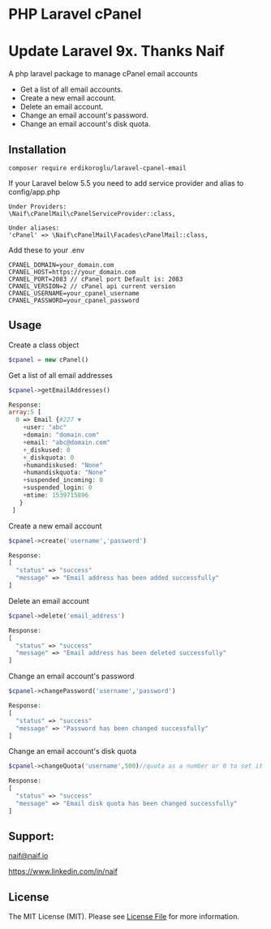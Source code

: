 # PHP Laravel cPanel
# Update Laravel 9x. Thanks Naif
A php laravel package to manage cPanel email accounts

- Get a list of all email accounts.
- Create a new email account.
- Delete an email account.
- Change an email account's password.
- Change an email account's disk quota.

## Installation
```
composer require erdikoroglu/laravel-cpanel-email

```

If your Laravel below 5.5 you need to add service provider and alias to config/app.php
```
Under Providers:
\Naif\cPanelMail\cPanelServiceProvider::class,

Under aliases:
'cPanel' => \Naif\cPanelMail\Facades\cPanelMail::class,
```

Add these to your .env
```
CPANEL_DOMAIN=your_domain.com
CPANEL_HOST=https://your_domain.com
CPANEL_PORT=2083 // cPanel port Default is: 2083
CPANEL_VERSION=2 // cPanel api current version
CPANEL_USERNAME=your_cpanel_username
CPANEL_PASSWORD=your_cpanel_password
```
## Usage

Create a class object
```php
$cpanel = new cPanel()
```

Get a list of all email addresses
```php
$cpanel->getEmailAddresses()

Response:
array:5 [
  0 => Email {#227 ▼
    +user: "abc"
    +domain: "domain.com"
    +email: "abc@domain.com"
    +_diskused: 0
    +_diskquota: 0
    +humandiskused: "None"
    +humandiskquota: "None"
    +suspended_incoming: 0
    +suspended_login: 0
    +mtime: 1539715896
   }
 ]
```

Create a new email account
```php
$cpanel->create('username','password')

Response:
[
  "status" => "success"
  "message" => "Email address has been added successfully"
]
```

Delete an email account
```php
$cpanel->delete('email_address')

Response:
[
  "status" => "success"
  "message" => "Email address has been deleted successfully"
]
```

Change an email account's password
```php
$cpanel->changePassword('username','password')

Response:
[
  "status" => "success"
  "message" => "Password has been changed successfully"
]
```

Change an email account's disk quota
```php
$cpanel->changeQuota('username',500)//quota as a number or 0 to set it as unlimited

Response:
[
  "status" => "success"
  "message" => "Email disk quota has been changed successfully"
]
```

## Support:
naif@naif.io

https://www.linkedin.com/in/naif

## License
The MIT License (MIT). Please see [License File](LICENSE.md) for more information.

